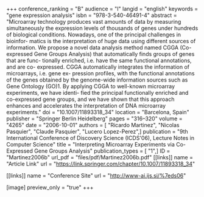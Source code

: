+++
conference_ranking = "B"
audience = "I"
langid = "english"
keywords = "gene expression analysis"
isbn = "978-3-540-46491-4"
abstract = "Microarray technology produces vast amounts of data by measuring simultaneously the expression levels of thousands of genes under hundreds of biological conditions. Nowadays, one of the principal challenges in bioinfor- matics is the interpretation of huge data using different sources of information. We propose a novel data analysis method named CGGA (Co-expressed Gene Groups Analysis) that automatically finds groups of genes that are func- tionally enriched, i.e. have the same functional annotations, and are co- expressed. CGGA automatically integrates the information of microarrays, i.e. gene ex- pression profiles, with the functional annotations of the genes obtained by the genome-wide information sources such as Gene Ontology (GO)1. By applying CGGA to well-known microarray experiments, we have identi- fied the principal functionally enriched and co-expressed gene groups, and we have shown that this approach enhances and accelerates the interpretation of DNA microarray experiments."
doi = "10.1007/11893318_34"
location = "Barcelona, Spain"
publisher = "Springer Berlin Heidelberg"
pages = "316–320"
volume = "4265"
date = "2006-10-01"
authors = [ "Ricardo Martinez", "Nicolas Pasquier", "Claude Pasquier", "Lucero Lopez-Perez",]
publication = "9th International Conference of Discovery Science (ICDS'06), Lecture Notes in Computer Science"
title = "Interpreting Microarray Experiments via Co-Expressed Gene Groups Analysis"
publication_types = [ "1",]
ID = "Martinez2006b"
url_pdf = "files/pdf/Martinez2006b.pdf"
[[links]]
name = "Article Link"
url = "https://link.springer.com/chapter/10.1007/11893318_34"

[[links]]
name = "Conference Site"
url = "http://www-ai.ijs.si/%7eds06"

[image]
preview_only = "true"
+++
